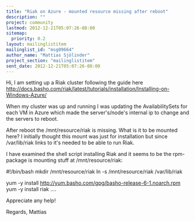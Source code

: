```yaml
---
title: "Riak on Azure - mounted resource missing after reboot"
description: ""
project: community
lastmod: 2012-12-21T05:07:26-08:00
sitemap:
  priority: 0.2
layout: mailinglistitem
mailinglist_id: "msg09664"
author_name: "Mattias Sjölinder"
project_section: "mailinglistitem"
sent_date: 2012-12-21T05:07:26-08:00
---
```



Hi,
I am setting up a Riak cluster following the guide here
http://docs.basho.com/riak/latest/tutorials/installation/Installing-on-Windows-Azure/

When my cluster was up and running I was updating the AvailabilitySets for
each VM in Azure which made the server's/node's internal ip to change and
the servers to reboot.

After reboot the /mnt/resource/riak is missing. What is it to be mounted
here? I initially thought this mount was just for installation but since
/var/lib/riak links to it's needed to be able to run Riak.

I have examined the shell script installing Riak and it seems to be the
rpm-package is mounting stuff at /mnt/resource/riak:

#!/bin/bash
mkdir /mnt/resource/riak
ln -s /mnt/resource/riak /var/lib/riak

yum -y install http://yum.basho.com/gpg/basho-release-6-1.noarch.rpm
yum -y install riak
....


Appreciate any help!

Regards,
Mattias
